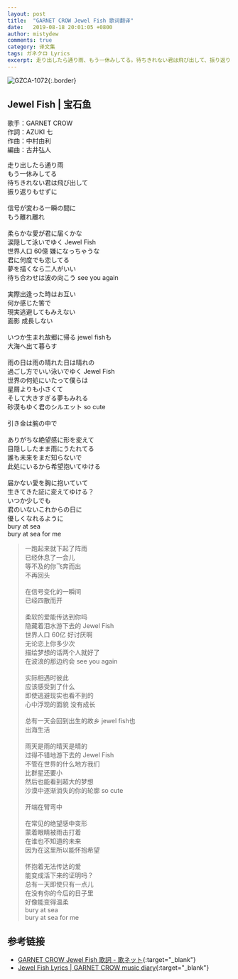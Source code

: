 ```yaml
---
layout: post
title:  "GARNET CROW Jewel Fish 歌词翻译"
date:   2019-08-18 20:01:05 +0800
author: mistydew
comments: true
category: 译文集
tags: ガネクロ Lyrics
excerpt: 走り出したら通り雨、もう一休みしてる。待ちきれない君は飛び出して、振り返りもせずに。
---
```

![GZCA-1072](https://crowsub.github.io/assets/images/discography/single/GZCA-1072.jpg){:.border}

## Jewel Fish | 宝石鱼

歌手：GARNET CROW<br>
作詞：AZUKI 七<br>
作曲：中村由利<br>
編曲：古井弘人

<div class="lyric-original">
<p>
走り出したら通り雨<br>
もう一休みしてる<br>
待ちきれない君は飛び出して<br>
振り返りもせずに<br>
<br>
信号が変わる一瞬の間に<br>
もう離れ離れ<br>
<br>
柔らかな愛が君に届くかな<br>
涙隠して泳いでゆく Jewel Fish<br>
世界人口 60億 嫌になっちゃうな<br>
君に何度でも恋してる<br>
夢を描くなら二人がいい<br>
待ち合わせは波の向こう see you again<br>
<br>
実際出逢った時はお互い<br>
何か感じた筈で<br>
現実逃避してもみえない<br>
面影 成長しない<br>
<br>
いつか生まれ故郷に帰る jewel fishも<br>
大海へ出て暮らす<br>
<br>
雨の日は雨の晴れた日は晴れの<br>
過ごし方でいい泳いでゆく Jewel Fish<br>
世界の何処にいたって僕らは<br>
星屑よりも小さくて<br>
そして大きすぎる夢もみれる<br>
砂漠もゆく君のシルエット so cute<br>
<br>
引き金は腕の中で<br>
<br>
ありがちな絶望感に形を変えて<br>
目隠ししたまま雨にうたれてる<br>
誰も未来をまだ知らないで<br>
此処にいるから希望抱いてゆける<br>
<br>
届かない愛を胸に抱いていて<br>
生きてきた証に変えてゆける？<br>
いつか少しでも<br>
君のいないこれからの日に<br>
優しくなれるように<br>
bury at sea<br>
bury at sea for me
</p>
</div>

<div class="lyric-translation">
<blockquote>
一跑起来就下起了阵雨<br>
已经休息了一会儿<br>
等不及的你飞奔而出<br>
不再回头<br>
<br>
在信号变化的一瞬间<br>
已经四散而开<br>
<br>
柔软的爱能传达到你吗<br>
隐藏着泪水游下去的 Jewel Fish<br>
世界人口 60亿 好讨厌啊<br>
无论恋上你多少次<br>
描绘梦想的话两个人就好了<br>
在波浪的那边约会 see you again<br>
<br>
实际相遇时彼此<br>
应该感受到了什么<br>
即使逃避现实也看不到的<br>
心中浮现的面貌 没有成长<br>
<br>
总有一天会回到出生的故乡 jewel fish也<br>
出海生活<br>
<br>
雨天是雨的晴天是晴的<br>
过得不错地游下去的 Jewel Fish<br>
不管在世界的什么地方我们<br>
比群星还要小<br>
然后也能看到超大的梦想<br>
沙漠中逐渐消失的你的轮廓 so cute<br>
<br>
开端在臂弯中<br>
<br>
在常见的绝望感中变形<br>
蒙着眼睛被雨击打着<br>
在谁也不知道的未来<br>
因为在这里所以能怀抱希望<br>
<br>
怀抱着无法传达的爱<br>
能变成活下来的证明吗？<br>
总有一天即使只有一点儿<br>
在没有你的今后的日子里<br>
好像能变得温柔<br>
bury at sea<br>
bury at sea for me
</blockquote>
</div>

## 参考链接

* [GARNET CROW Jewel Fish 歌詞 - 歌ネット](https://www.uta-net.com/song/20144){:target="_blank"}
* [Jewel Fish Lyrics \| GARNET CROW music diary](https://crowsub.github.io/lyrics/original/Jewel%20Fish.html){:target="_blank"}
